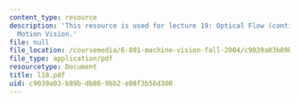 ```yaml
---
content_type: resource
description: 'This resource is used for lecture 19: Optical Flow (continued), Direct
  Motion Vision.'
file: null
file_location: /coursemedia/6-801-machine-vision-fall-2004/c9039a03b89bdb869bb2e08f3b56d300_l18.pdf
file_type: application/pdf
resourcetype: Document
title: l18.pdf
uid: c9039a03-b89b-db86-9bb2-e08f3b56d300
---
```

